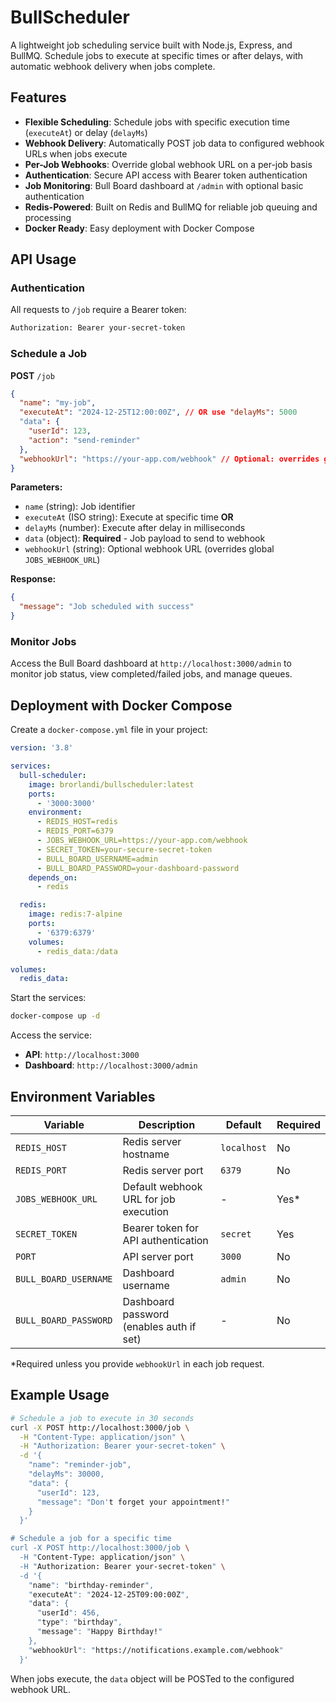 # BullScheduler

A lightweight job scheduling service built with Node.js, Express, and BullMQ. Schedule jobs to execute at specific times or after delays, with automatic webhook delivery when jobs complete.

## Features

- **Flexible Scheduling**: Schedule jobs with specific execution time (`executeAt`) or delay (`delayMs`)
- **Webhook Delivery**: Automatically POST job data to configured webhook URLs when jobs execute
- **Per-Job Webhooks**: Override global webhook URL on a per-job basis
- **Authentication**: Secure API access with Bearer token authentication
- **Job Monitoring**: Bull Board dashboard at `/admin` with optional basic authentication
- **Redis-Powered**: Built on Redis and BullMQ for reliable job queuing and processing
- **Docker Ready**: Easy deployment with Docker Compose

## API Usage

### Authentication

All requests to `/job` require a Bearer token:

```bash
Authorization: Bearer your-secret-token
```

### Schedule a Job

**POST** `/job`

```json
{
  "name": "my-job",
  "executeAt": "2024-12-25T12:00:00Z", // OR use "delayMs": 5000
  "data": {
    "userId": 123,
    "action": "send-reminder"
  },
  "webhookUrl": "https://your-app.com/webhook" // Optional: overrides global webhook
}
```

**Parameters:**

- `name` (string): Job identifier
- `executeAt` (ISO string): Execute at specific time **OR**
- `delayMs` (number): Execute after delay in milliseconds
- `data` (object): **Required** - Job payload to send to webhook
- `webhookUrl` (string): Optional webhook URL (overrides global `JOBS_WEBHOOK_URL`)

**Response:**

```json
{
  "message": "Job scheduled with success"
}
```

### Monitor Jobs

Access the Bull Board dashboard at `http://localhost:3000/admin` to monitor job status, view completed/failed jobs, and manage queues.

## Deployment with Docker Compose

Create a `docker-compose.yml` file in your project:

```yaml
version: '3.8'

services:
  bull-scheduler:
    image: brorlandi/bullscheduler:latest
    ports:
      - '3000:3000'
    environment:
      - REDIS_HOST=redis
      - REDIS_PORT=6379
      - JOBS_WEBHOOK_URL=https://your-app.com/webhook
      - SECRET_TOKEN=your-secure-secret-token
      - BULL_BOARD_USERNAME=admin
      - BULL_BOARD_PASSWORD=your-dashboard-password
    depends_on:
      - redis

  redis:
    image: redis:7-alpine
    ports:
      - '6379:6379'
    volumes:
      - redis_data:/data

volumes:
  redis_data:
```

Start the services:

```bash
docker-compose up -d
```

Access the service:

- **API**: `http://localhost:3000`
- **Dashboard**: `http://localhost:3000/admin`

## Environment Variables

| Variable              | Description                              | Default     | Required |
| --------------------- | ---------------------------------------- | ----------- | -------- |
| `REDIS_HOST`          | Redis server hostname                    | `localhost` | No       |
| `REDIS_PORT`          | Redis server port                        | `6379`      | No       |
| `JOBS_WEBHOOK_URL`    | Default webhook URL for job execution    | -           | Yes\*    |
| `SECRET_TOKEN`        | Bearer token for API authentication      | `secret`    | Yes      |
| `PORT`                | API server port                          | `3000`      | No       |
| `BULL_BOARD_USERNAME` | Dashboard username                       | `admin`     | No       |
| `BULL_BOARD_PASSWORD` | Dashboard password (enables auth if set) | -           | No       |

\*Required unless you provide `webhookUrl` in each job request.

## Example Usage

```bash
# Schedule a job to execute in 30 seconds
curl -X POST http://localhost:3000/job \
  -H "Content-Type: application/json" \
  -H "Authorization: Bearer your-secret-token" \
  -d '{
    "name": "reminder-job",
    "delayMs": 30000,
    "data": {
      "userId": 123,
      "message": "Don't forget your appointment!"
    }
  }'

# Schedule a job for a specific time
curl -X POST http://localhost:3000/job \
  -H "Content-Type: application/json" \
  -H "Authorization: Bearer your-secret-token" \
  -d '{
    "name": "birthday-reminder",
    "executeAt": "2024-12-25T09:00:00Z",
    "data": {
      "userId": 456,
      "type": "birthday",
      "message": "Happy Birthday!"
    },
    "webhookUrl": "https://notifications.example.com/webhook"
  }'
```

When jobs execute, the `data` object will be POSTed to the configured webhook URL.
